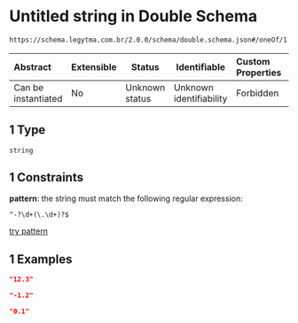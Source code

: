 # Untitled string in Double Schema

```txt
https://schema.legytma.com.br/2.0.0/schema/double.schema.json#/oneOf/1
```




| Abstract            | Extensible | Status         | Identifiable            | Custom Properties | Additional Properties | Access Restrictions | Defined In                                                                  |
| :------------------ | ---------- | -------------- | ----------------------- | :---------------- | --------------------- | ------------------- | --------------------------------------------------------------------------- |
| Can be instantiated | No         | Unknown status | Unknown identifiability | Forbidden         | Allowed               | none                | [double.schema.json\*](../schema/double.schema.json) |

## 1 Type

`string`

## 1 Constraints

**pattern**: the string must match the following regular expression: 

```regexp
^-?\d+(\.\d+)?$
```

[try pattern](https://regexr.com/?expression=%5E-%3F%5Cd%2B(%5C.%5Cd%2B)%3F%24)

## 1 Examples

```json
"12.3"
```

```json
"-1.2"
```

```json
"0.1"
```
